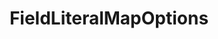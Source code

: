 ---
optionsClassName: FieldLiteralMapOptions
optionsClassFullName: MigrationTools.Tools.FieldLiteralMapOptions
configurationSamples:
- name: defaults
  description: 
  code: >-
    {
      "MigrationTools": {
        "CommonTools": {
          "FieldMappingTool": {
            "FieldDefaults": {
              "FieldLiteralMap": {}
            }
          }
        }
      }
    }
  sampleFor: MigrationTools.Tools.FieldLiteralMapOptions
- name: Classic
  description: 
  code: >-
    {
      "$type": "FieldLiteralMapOptions",
      "WorkItemTypeName": null,
      "targetField": null,
      "value": null,
      "Enabled": false,
      "ApplyTo": null
    }
  sampleFor: MigrationTools.Tools.FieldLiteralMapOptions
description: Sets a field on the `target` to b a specific value.
className: FieldLiteralMapOptions
typeName: FieldMaps
architecture: v1
options:
- parameterName: ApplyTo
  type: List
  description: missng XML code comments
  defaultValue: missng XML code comments
- parameterName: Enabled
  type: Boolean
  description: If set to `true` then the Fieldmap will run. Set to `false` and the processor will not run.
  defaultValue: missng XML code comments
- parameterName: targetField
  type: String
  description: missng XML code comments
  defaultValue: missng XML code comments
- parameterName: value
  type: String
  description: missng XML code comments
  defaultValue: missng XML code comments
- parameterName: WorkItemTypeName
  type: String
  description: missng XML code comments
  defaultValue: missng XML code comments
status: ready
processingTarget: Work Item Field
classFile: /src/MigrationTools/Tools/FieldMappingTool/FieldMaps/FieldLiteralMapOptions.cs
optionsClassFile: /src/MigrationTools/Tools/FieldMappingTool/FieldMaps/FieldLiteralMapOptions.cs

redirectFrom:
- /Reference/v1/FieldMaps/FieldLiteralMapOptions/
layout: reference
toc: true
permalink: /Reference/FieldMaps/FieldLiteralMapOptions/
title: FieldLiteralMapOptions
categories:
- FieldMaps
- v1
topics:
- topic: notes
  path: /FieldMaps/FieldLiteralMapOptions-notes.md
  exists: false
  markdown: ''
- topic: introduction
  path: /FieldMaps/FieldLiteralMapOptions-introduction.md
  exists: false
  markdown: ''

---